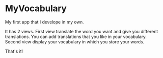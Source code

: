 # MyVocabulary

My first app that I develope in my own. 

It has 2 views. 
First view translate the word you want and give you different translations. You can add translations that you like in your vocabulary.
Second view display your vocabulary in which you store your words.

That's it!
